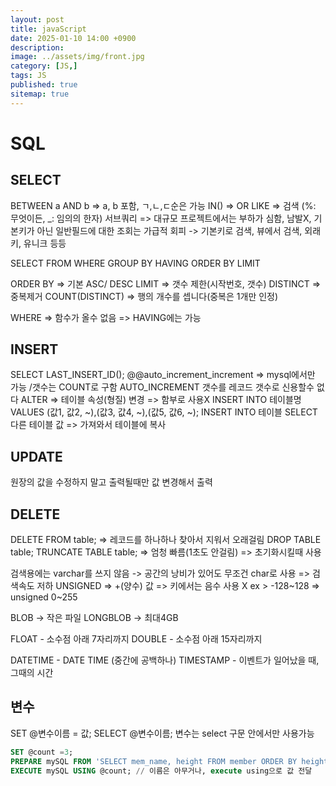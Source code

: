 ```yaml
---
layout: post
title: javaScript
date: 2025-01-10 14:00 +0900
description: 
image: ../assets/img/front.jpg
category: [JS,]
tags: JS
published: true
sitemap: true
---
```


# SQL

## SELECT

BETWEEN a AND b => a, b 포함, ㄱ,ㄴ,ㄷ순은 가능
IN() => OR
LIKE => 검색 (%: 무엇이든, _: 임의의 한자)
서브쿼리 => 대규모 프로젝트에서는 부하가 심함, 남발X, 기본키가 아닌 일반필드에 대한 조회는 가급적 회피
-> 기본키로 검색, 뷰에서 검색, 외래키, 유니크 등등

SELECT FROM WHERE GROUP BY HAVING ORDER BY LIMIT

ORDER BY => 기본 ASC/ DESC
LIMIT => 갯수 제한(시작번호, 갯수)
DISTINCT => 중복제거
COUNT(DISTINCT) => 행의 개수를 셉니다(중복은 1개만 인정)

WHERE => 함수가 올수 없음 => HAVING에는 가능

## INSERT
SELECT LAST_INSERT_ID(); @@auto_increment_increment => mysql에서만 가능 /갯수는 COUNT로 구함
AUTO_INCREMENT 갯수를 레코드 갯수로 신용할수 없다
ALTER => 테이블 속성(형질) 변경 => 함부로 사용X
INSERT INTO 테이블명 VALUES (값1, 값2, ~),(값3, 값4, ~),(값5, 값6, ~);
INSERT INTO 테이블 SELECT 다른 테이블 값 => 가져와서 테이블에 복사

## UPDATE
원장의 값을 수정하지 말고 출력될때만 값 변경해서 출력

## DELETE
DELETE FROM  table; => 레코드를 하나하나 찾아서 지워서 오래걸림
DROP TABLE table;
TRUNCATE TABLE table; => 엄청 빠름(1초도 안걸림) => 초기화시킬때 사용

검색용에는 varchar를 쓰지 않음 -> 공간의 낭비가 있어도 무조건 char로 사용 =>  검색속도 저하
UNSIGNED => +(양수) 값 =>  키에서는 음수 사용 X
ex > -128~128 => unsigned 0~255

BLOB -> 작은 파일
LONGBLOB -> 최대4GB

FLOAT - 소수점 아래 7자리까지
DOUBLE - 소수점 아래 15자리까지

DATETIME - DATE TIME (중간에 공백하나)
TIMESTAMP - 이벤트가 일어났을 때, 그때의 시간

## 변수

SET @변수이름 = 값;
SELECT @변수이름;
변수는 select 구문 안에서만 사용가능  

````sql
SET @count =3;
PREPARE mySQL FROM 'SELECT mem_name, height FROM member ORDER BY height LIMIT ?'; //?로 값 전달
EXECUTE mySQL USING @count; // 이름은 아무거나, execute using으로 값 전달
````





